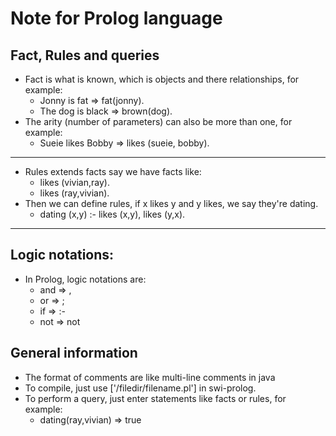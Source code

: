 # Note for Prolog language
## Fact, Rules and queries
+ Fact is what is known, which is objects and there relationships, for example:
	+ Jonny is fat => fat(jonny).
	+ The dog is black => brown(dog).
+ The arity (number of parameters) can also be more than one, for example:
	+ Sueie likes Bobby => likes (sueie, bobby).
---
+ Rules extends facts say we have facts like:
	+ likes (vivian,ray).
	+ likes (ray,vivian).
+ Then we can define rules, if x likes y and y likes, we say they're dating.
	+ dating (x,y) :- likes (x,y), likes (y,x).
---


## Logic notations:
+ In Prolog, logic notations are:
	+ and => ,
	+ or => ;
	+ if => :-
	+ not => not

## General information
+ The format of comments are like multi-line comments in java
+ To compile, just use ['/filedir/filename.pl'] in swi-prolog.
+ To perform a query, just enter statements like facts or rules, for example:
	+ dating(ray,vivian) => true